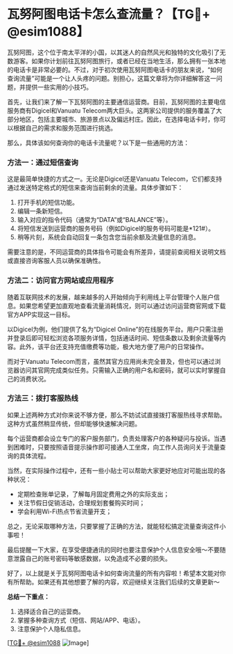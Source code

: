 # 瓦努阿图电话卡怎么查流量？【TG💪+ @esim1088】

瓦努阿图，这个位于南太平洋的小国，以其迷人的自然风光和独特的文化吸引了无数游客。如果你计划前往瓦努阿图旅行，或者已经在当地生活，那么拥有一张本地的电话卡是非常必要的。不过，对于初次使用瓦努阿图电话卡的朋友来说，“如何查询流量”可能是一个让人头疼的问题。别担心，这篇文章将为你详细解答这一问题，并提供一些实用的小技巧。

首先，让我们来了解一下瓦努阿图的主要通信运营商。目前，瓦努阿图的主要电信服务商有Digicel和Vanuatu Telecom两大巨头。这两家公司提供的服务覆盖了大部分地区，包括主要城市、旅游景点以及偏远村庄。因此，在选择电话卡时，你可以根据自己的需求和服务范围进行挑选。

那么，具体该如何查询你的电话卡流量呢？以下是一些通用的方法：

### 方法一：通过短信查询

这是最简单快捷的方式之一。无论是Digicel还是Vanuatu Telecom，它们都支持通过发送特定格式的短信来查询当前剩余的流量。具体步骤如下：

1. 打开手机的短信功能。
2. 编辑一条新短信。
3. 输入对应的指令代码（通常为“DATA”或“BALANCE”等）。
4. 将短信发送到运营商的服务号码（例如Digicel的服务号码可能是*121#）。
5. 稍等片刻，系统会自动回复一条包含您当前余额及流量信息的消息。

需要注意的是，不同运营商的具体指令可能会有所差异，请提前查阅相关说明文档或直接咨询客服人员以确保准确性。

### 方法二：访问官方网站或应用程序

随着互联网技术的发展，越来越多的人开始倾向于利用线上平台管理个人账户信息。如果您希望更加直观地查看流量消耗情况，则可以通过访问运营商官网或下载官方APP实现这一目标。

以Digicel为例，他们提供了名为“Digicel Online”的在线服务平台。用户只需注册并登录后即可轻松浏览各项服务详情，包括通话时间、短信条数以及剩余流量等内容。此外，该平台还支持充值缴费等功能，极大地方便了用户的日常操作。

而对于Vanuatu Telecom而言，虽然其官方应用尚未完全普及，但也可以通过浏览器访问其官网完成类似任务。只需输入正确的用户名和密码，就可以实时掌握自己的消费状况。

### 方法三：拨打客服热线

如果上述两种方式对你来说不够方便，那么不妨试试直接拨打客服热线寻求帮助。这种方式虽然稍显传统，但却能够快速解决问题。

每个运营商都会设立专门的客户服务部门，负责处理客户的各种疑问与投诉。当遇到困难时，只要按照语音提示操作即可接通人工坐席，向工作人员询问关于流量查询的具体流程。

当然，在实际操作过程中，还有一些小贴士可以帮助大家更好地应对可能出现的各种状况：

- 定期检查账单记录，了解每月固定费用之外的实际支出；
- 关注节假日促销活动，合理规划套餐购买时间；
- 学会利用Wi-Fi热点节省流量开支；

总之，无论采取哪种方法，只要掌握了正确的方法，就能轻松搞定流量查询这件小事啦！

最后提醒一下大家，在享受便捷通讯的同时也要注意保护个人信息安全哦～不要随意泄露自己的账号密码等敏感数据，以免造成不必要的损失。

好了，以上就是关于瓦努阿图电话卡如何查询流量的所有内容啦！希望本文能对你有所帮助。如果还有其他想要了解的内容，欢迎继续关注我们后续的文章更新～

**总结一下重点：**
1. 选择适合自己的运营商。
2. 掌握多种查询方式（短信、网站/APP、电话）。
3. 注意保护个人隐私信息。

[[TG💪+ @esim1088](https://t.me/s/esim1088) ![Image](https://i.postimg.cc/4NQfJmqS/Snipaste-2025-05-13-00-14-12.png)]